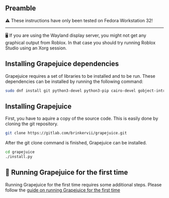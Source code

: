 ## Preamble

⚠ These instructions have only been tested on Fedora Workstation 32!

---

🖥 If you are using the Wayland display server, you might not get any graphical output from Roblox. In that case you should try running Roblox Studio using an Xorg session.

## Installing Grapejuice dependencies
Grapejuice requires a set of libraries to be installed and to be run. These dependencies can be installed by running the following command:
```sh
sudo dnf install git python3-devel python3-pip cairo-devel gobject-introspection-devel cairo-gobject-devel dbus-glib-devel make wine xdg-utils

```

## Installing Grapejuice
First, you have to aquire a copy of the source code. This is easily done by cloning the git repository.
```sh
git clone https://gitlab.com/brinkervii/grapejuice.git
```

After the git clone command is finished, Grapejuice can be installed.
```sh
cd grapejuice
./install.py
```

## 🚀 Running Grapejuice for the first time
Running Grapejuice for the first time requires some additional steps. Please follow the [guide on running Grapejuice for the first time](../Guides/First-time-setup)
